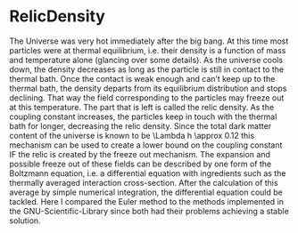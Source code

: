 # RelicDensity
The Universe was very hot immediately after the big bang. At this time 
most particles were at thermal equilibrium, i.e. their density is a 
function of mass and temperature alone (glancing over some details). 
As the universe cools down, the density decreases as long as the particle
is still in contact to the thermal bath. Once the contact is weak enough 
and can’t keep up to the thermal bath, the density departs from its 
equilibrium distribution and stops declining. That way the field 
corresponding to the particles may freeze out at this temperature. The 
part that is left is called the relic density. As the coupling constant 
increases, the particles keep in touch with the thermal bath for longer, 
decreasing the relic density.
Since the total dark matter content of the universe is known to be 
\Lambda h \approx 0.12 this mechanism can be used to create a lower 
bound on the coupling constant IF the relic is created by the freeze out
mechanism. 
The expansion and possible freeze out of these fields can be described 
by one form of the Boltzmann equation, i.e. a differential equation with 
ingredients such as the thermally averaged interaction cross-section. 
After the calculation of this average by simple numerical integration, 
the differential equation could be tackled. Here I compared the Euler 
method to the methods implemented in the GNU-Scientific-Library since 
both had their problems achieving a stable solution. 
